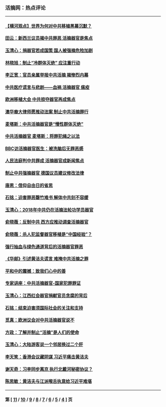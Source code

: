 ### 活摘网：热点评论
---
#### [【横河观点】世界为何对中共移植黑幕沉默？](../../pages/nf5879/n13244249.md?12180430) 
#### [田云：新西兰议员揭中共罪恶 活摘器官是焦点](../../pages/nf5879/n13070629.md?12180430) 
#### [玉清心：捐器官若成国策 国人被强摘危险加剧](../../pages/nf5879/n12802713.md?12180430) 
#### [林晓旭：制止“冷群体灭绝” 应注重行动](../../pages/nf5879/n12779736.md?12180430) 
#### [李正宽：官员亲属举报中共活摘 揭惨烈内幕](../../pages/nf5879/n12684490.md?12180430) 
#### [中共医疗谎言与悲剧——血祸 活摘器官 瘟疫](../../pages/nf5879/n12372103.md?12180430) 
#### [欧洲移植大会 中共掠夺器官再成焦点](../../pages/nf5879/n11538883.md?12180430) 
#### [澳华裔大律师愿推动法案 制止中共活摘罪行](../../pages/nf5879/n11377039.md?12180430) 
#### [麦塔斯：中共活摘器官是“慢性群体灭绝”](../../pages/nf5879/n11350529.md?12180430) 
#### [中共活摘器官 麦塔斯：将罪犯绳之以法](../../pages/nf5879/n11347973.md?12180430) 
#### [BBC访活摘器官医生：被洗脑后无罪恶感](../../pages/nf5879/n11335935.md?12180430) 
#### [人民法庭判中共罪成 活摘器官成新闻焦点](../../pages/nf5879/n11331578.md?12180430) 
#### [制止中共强摘器官 德国议员建议修改法律](../../pages/nf5879/n11249451.md?12180430) 
#### [唐恩：信仰自由日的省思](../../pages/nf5879/n11003525.md?12180430) 
#### [石铭：迫害罪恶罄竹难书  解体中共刻不容缓](../../pages/nf5879/n10942855.md?12180430) 
#### [玉清心：2018年中共仍在活摘法轮功学员器官](../../pages/nf5879/n10914646.md?12180430) 
#### [俞晓薇：反制中共 西方应推动调查活摘器官](../../pages/nf5879/n10794671.md?12180430) 
#### [俞晓薇：杀人犯监督器官移植是“中国经验”？](../../pages/nf5879/n10466427.md?12180430) 
#### [强行抽血与绿色通道背后的活摘器官罪恶](../../pages/nf5879/n10004708.md?12180430) 
#### [《华邮》引述黄洁夫谎言 难掩中共活摘之罪](../../pages/nf5879/n9642309.md?12180430) 
#### [平和中的震撼：致我们心中的善](../../pages/nf5879/n9021123.md?12180430) 
#### [专家讲座：中共活摘器官-国家犯罪罪证](../../pages/nf5879/n8828153.md?12180430) 
#### [玉清心：江西红会器官捐献官员贪腐的背后](../../pages/nf5879/n8522122.md?12180430) 
#### [石铭：结束迫害须国际社会的关注和支持](../../pages/nf5879/n8443497.md?12180430) 
#### [觅真：欧洲议会对中共活摘器官说不](../../pages/nf5879/n8337486.md?12180430) 
#### [方政：了解并制止“活摘”是人们的使命](../../pages/nf5879/n8329214.md?12180430) 
#### [玉清心：大陆游客说一个邻居换过二个肝](../../pages/nf5879/n8291404.md?12180430) 
#### [李天笑：香港会议藏阴谋 习近平痛击黄洁夫](../../pages/nf5879/n8241459.md?12180430) 
#### [谢天奇：习李同步离京 执行北戴河秘密协议？](../../pages/nf5879/n8230418.md?12180430) 
#### [陈思敏：黄洁夫与江派喉舌执意给习近平难堪](../../pages/nf5879/n8222166.md?12180430) 

---
#### 第 [ [11](./11.md?12180430) / [10](./10.md?12180430) / [9](./9.md?12180430) / [8](./8.md?12180430) / [7](./7.md?12180430) / [6](./6.md?12180430) / [5](./5.md?12180430) / [4](./4.md?12180430) ] 页
